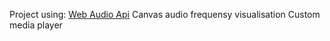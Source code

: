 
Project using:
[Web Audio Api](https://developer.mozilla.org/en-US/docs/Web/API/Web_Audio_API)
Canvas audio frequensy visualisation
Custom media player
